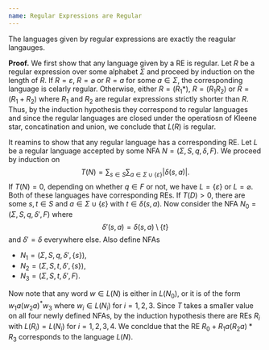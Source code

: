 ```yaml
---
name: Regular Expressions are Regular
---
```


The languages given by regular expressions are exactly the reagular langauges.

**Proof.**
We first show that any language given by a RE is regular. Let $R$ be a regular expression over some alphabet $\Sigma$ and proceed by induction on the length of $R$. If $R = \varepsilon$, $R = \varnothing$ or $R = a$ for some $a\in \Sigma$, the corresponding language is celarly regular. Otherwise, either $R = (R_1*)$, $R = (R_1R_2)$ or $R = (R_1+R_2)$ where $R_1$ and $R_2$ are regular expressions strictly shorter than $R$. Thus, by the induction hypothesis they correspond to regular languages and since the regular languages are closed under the operatiosn of Kleene star, concatination and union, we conclude that $L(R)$ is regular.

<!-- It reamins to show that any regular language has a corresponding RE. Let $L$ be a regular language accepted by the DFA $D = (\Sigma, S, q, \delta, F)$ and proceed by induction on $|S|$. If $|S| = 1$, we must have $S = \{q\}$ and $\delta(q, a) = q$ for all $a\in \Sigma$. Thus, depending on whether $q\in F$ or not, the only two possibilities for $L(D)$ are $\Sigma$ and $\varnothing$. Both of these have corresponding REs, in particular $R = \varnothing$ and $R = (a_1 + a_2 + \cdots + a_n)*$ would do, where $a_1,a_2,\dots, a_n$ is an enumeration of $\Sigma$. Now consider the case where $|S| \geq 2$ and pick any $s\in S$. -->

It reamins to show that any regular language has a corresponding RE. Let $L$ be a regular language accepted by some NFA $N = (\Sigma, S, q, \delta, F)$. We proceed by induction on
$$T(N) = \sum_{s\in S}\sum_{a\in\Sigma\cup \{\varepsilon\}}|\delta(s,a)|.$$
If $T(N) = 0$, depending on whether $q\in F$ or not, we have $L = \{\varepsilon\}$ or $L = \varnothing$. Both of these languages have corresponding REs. If $T(D) > 0$, there are some $s,t\in S$ and $a\in \Sigma\cup \{\varepsilon\}$ with $t\in \delta(s,a)$. Now consider the NFA $N_0 = (\Sigma, S, q, \delta', F)$ where
$$\delta'(s,a) = \delta(s,a)\setminus \{t\}$$
and $\delta' = \delta$ everywhere else. Also define NFAs
- $N_1 = (\Sigma, S, q, \delta', \{s\})$,
- $N_2 = (\Sigma, S, t, \delta', \{s\})$,
- $N_3 = (\Sigma, S, t, \delta', F)$.

Now note that any word $w\in L(N)$ is either in $L(N_0)$, or it is of the form $w_1a(w_2a)^*w_3$ where $w_i\in L(N_i)$ for $i = 1,2,3$. Since $T$ takes a smaller value on all four newly defined NFAs, by the induction hypothesis there are REs $R_i$ with $L(R_i) = L(N_i)$ for $i = 1,2,3,4$. We concldue that the RE $R_0 + R_1a(R_2a)*R_3$ corresponds to the language $L(N)$.

<!-- For any non-empty $Q\subseteq S$ and $s,t\in Q$, let $\pi(s,t,Q)$ be the language of exactly those words $w\in \Sigma^*$ such that $\hat{\delta}(s,w) = t$ and $\hat{\delta}(s,w')\in Q$ for all prefixes $w'$ of $w$. We prove that this language corresponds to a RE, by induction on $|Q|$. If $|Q| = 1$, we must have $s = t$ and

$$\pi(s,s,\{s\}) = L((a_1+a_2+\cdots+a_n)*)$$
where $a_1,a_2,\dots, a_n$ is an enumeration of the elements $a\in Sigma$ with $\delta(s,a) = s$. If there are no such elements, the RE $\varepsilon$ will do. If $|Q| \geq 2$, note that now
$$\pi(s,t,Q) = \bigcup_{a\in\Sigma}a\pi(\delta(s,a), t)$$

 -->

